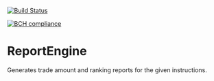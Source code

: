 [![Build Status](https://travis-ci.org/pinkybalan/ReportEngine.svg?branch=master)](https://travis-ci.org/pinkybalan/ReportEngine)

[![BCH compliance](https://bettercodehub.com/edge/badge/pinkybalan/ReportEngine?branch=master)](https://bettercodehub.com/)

# ReportEngine
Generates trade amount and ranking reports for the given instructions.
